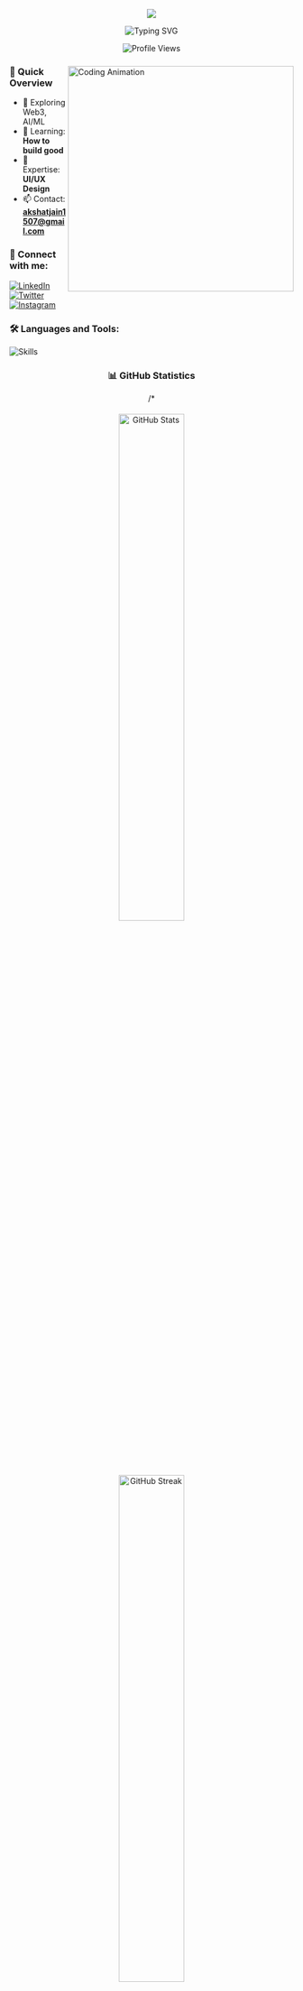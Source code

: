 

<p align="center"><img src="https://i.imgur.com/A6bWGFl.gif"/></p>

<div align="center">
  <img src="https://readme-typing-svg.herokuapp.com?font=Fira+Code&pause=1000&color=2196F3&center=true&vCenter=true&width=435&lines=Hi+there%2C+I'm+Akshat+Jain;A+Passionate+Web+Developer;Always+learning+new+things" alt="Typing SVG" />
  
  ![Profile Views](https://komarev.com/ghpvc/?username=akshhaaatttt&label=Profile%20views&color=0e75b6&style=flat)
  
</div>

<div align="left">
  <img align="right" width="400" src="https://cdn.dribbble.com/users/1162077/screenshots/3848914/programmer.gif" alt="Coding Animation"/>

  
  ### 🚀 Quick Overview
  - 🔭 Exploring Web3, AI/ML
  - 🌱 Learning: **How to build good**
  - 💬 Expertise: **UI/UX Design**
  - 📫 Contact: **akshatjain1507@gmail.com**
</div>

<div align="left">
  <h3>🤝 Connect with me:</h3>
  
  [![LinkedIn](https://img.shields.io/badge/LinkedIn-0077B5?style=for-the-badge&logo=linkedin&logoColor=white)](https://www.linkedin.com/in/akshat-jain-516404303)
  [![Twitter](https://img.shields.io/badge/Twitter-1DA1F2?style=for-the-badge&logo=twitter&logoColor=white)](https://x.com/Akshat151105)
  [![Instagram](https://img.shields.io/badge/Instagram-E4405F?style=for-the-badge&logo=instagram&logoColor=white)](https://www.instagram.com/_akshhaaatttt)
</div>

<div align="left">
  <h3>🛠️ Languages and Tools:</h3>
  <img src="https://skillicons.dev/icons?i=arduino,c,cpp,css,git,html,js,linux,nodejs,python,react,tailwind" alt="Skills" />
</div>

<div align="center">


  ### 📊 GitHub Statistics
/*
  <div>
    <img src="https://github-readme-stats.vercel.app/api?username=akshhaaatttt&show_icons=true&theme=radical" alt="GitHub Stats" style="width: 48%; margin: 1%;" />
  </div>
  <div>
    <img src="https://github-readme-streak-stats.herokuapp.com/?user=akshhaaatttt&theme=radical" alt="GitHub Streak" style="width: 48%; margin: 1%;" />
  </div>
  <div>
    <img src="https://github-readme-stats.vercel.app/api/top-langs?username=akshhaaatttt&layout=compact&theme=radical" alt="Top Languages" style="width: 48%; margin: 1%;" />
  </div>
</div>

  <div align="center">
    
  
  ### 🏆 GitHub Activity
  
  <img src="https://github-readme-activity-graph.vercel.app/graph?username=akshhaaatttt&theme=react-dark" alt="Contribution Graph" />
  
  <img src="https://github-profile-trophy.vercel.app/?username=akshhaaatttt&theme=radical" alt="GitHub Trophies" />
*/
  ### 🎗️Badges

  [![An image of @akshhaaatttt's Holopin badges, which is a link to view their full Holopin profile](https://holopin.me/akshhaaatttt)](https://holopin.io/@akshhaaatttt)

</div>
